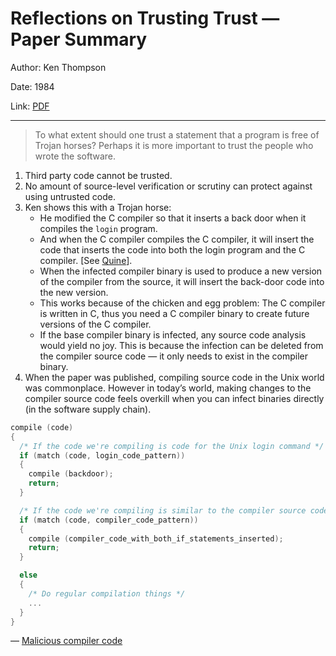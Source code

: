 # Reflections on Trusting Trust — Paper Summary


Author: Ken Thompson

Date: 1984

Link: [PDF](https://users.ece.cmu.edu/~ganger/712.fall02/papers/p761-thompson.pdf)

-----

> To what extent should one trust a statement that a program is free of Trojan horses? Perhaps it is more important to trust the people who wrote the software.  

1. Third party code cannot be trusted.
2. No amount of source-level verification or scrutiny can protect against using untrusted code. 
3. Ken shows this with a Trojan horse:
    * He modified the C compiler so that it inserts a back door when it compiles the `login` program.
    * And when the C compiler compiles the C compiler, it will insert the code that inserts the code into both the login program and the C compiler. [See [Quine](https://en.wikipedia.org/wiki/Quine_(computing))].
    * When the infected compiler binary is used to produce a new version of the compiler from the source, it will insert the back-door code into the new version.
    * This works because of the chicken and egg problem: The C compiler is written in C, thus you need a C compiler binary to create future versions of the C compiler.
    * If the base compiler binary is infected, any source code analysis would yield no joy. This is because the infection can be deleted from the compiler source code — it only needs to exist in the compiler binary.
5. When the paper was published, compiling source code in the Unix world was commonplace. However in today’s world, making changes to the compiler source code feels overkill when you can infect binaries directly (in the software supply chain).

```c
compile (code)
{
  /* If the code we're compiling is code for the Unix login command */
  if (match (code, login_code_pattern))
  {
    compile (backdoor);
    return;
  }

  /* If the code we're compiling is similar to the compiler source code */
  if (match (code, compiler_code_pattern))
  {
    compile (compiler_code_with_both_if_statements_inserted);
    return;
  }

  else
  {
    /* Do regular compilation things */
    ...
  }
}
```
— [Malicious compiler code](https://mananshah99.github.io/blog/2020/07/01/trusting-trust/)